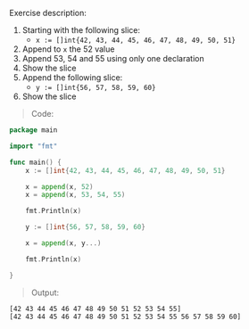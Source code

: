 Exercise description:

1. Starting with the following slice:
	- `x := []int{42, 43, 44, 45, 46, 47, 48, 49, 50, 51}`
1. Append to `x` the 52 value
1. Append 53, 54 and 55 using only one declaration
1. Show the slice
1. Append the following slice:
	- `y := []int{56, 57, 58, 59, 60}`
1. Show the slice

> Code:
```go
package main

import "fmt"

func main() {
	x := []int{42, 43, 44, 45, 46, 47, 48, 49, 50, 51}

	x = append(x, 52)
	x = append(x, 53, 54, 55)

	fmt.Println(x)

	y := []int{56, 57, 58, 59, 60}

	x = append(x, y...)

	fmt.Println(x)

}

```

> Output:
```console
[42 43 44 45 46 47 48 49 50 51 52 53 54 55]
[42 43 44 45 46 47 48 49 50 51 52 53 54 55 56 57 58 59 60]
```